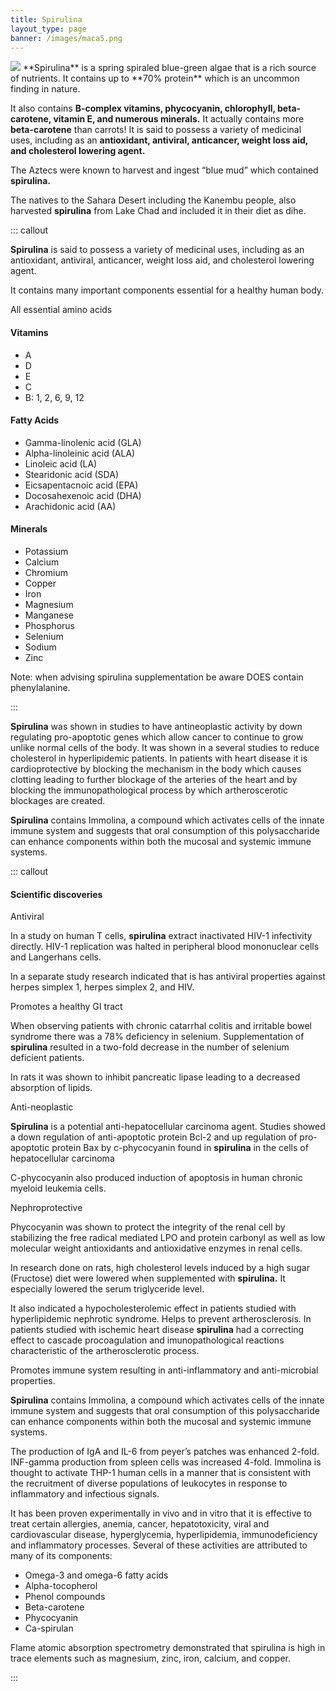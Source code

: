 ```yaml
---
title: Spirulina
layout_type: page
banner: /images/maca5.png
---
```

<img class="right-img" src="/images/spirulina.png">
**Spirulina** is a spring spiraled blue-green algae that is a rich source of nutrients.  It contains up to **70% protein** which is an uncommon finding in nature.

It also contains **B-complex vitamins, phycocyanin, chlorophyll, beta-carotene, vitamin E, and numerous minerals.** It actually contains more **beta-carotene** than carrots! It is said to possess a variety of medicinal uses, including as an **antioxidant, antiviral, anticancer, weight loss aid, and cholesterol lowering agent.**

The Aztecs were known to harvest and ingest “blue mud” which contained **spirulina.**

The natives to the Sahara Desert including the Kanembu people, also harvested **spirulina** from Lake Chad and included it in their diet as dihe.

::: callout

**Spirulina** is said to possess a variety of medicinal uses, including as an antioxidant, antiviral, anticancer, weight loss aid, and cholesterol lowering agent.

It contains many important components essential for a healthy human body.

All essential amino acids

#### Vitamins

* A 
* D
* E
* C
* B: 1, 2, 6, 9, 12

#### Fatty Acids

* Gamma-linolenic acid (GLA)
* Alpha-linoleinic acid (ALA)
* Linoleic acid (LA)
* Stearidonic acid (SDA)
* Eicsapentacnoic acid (EPA)
* Docosahexenoic acid (DHA)
* Arachidonic acid (AA)

#### Minerals

* Potassium
* Calcium
* Chromium
* Copper
* Iron
* Magnesium
* Manganese
* Phosphorus
* Selenium
* Sodium
* Zinc
 
Note: when advising spirulina supplementation be aware DOES contain phenylalanine.

:::

**Spirulina** was shown in studies to have antineoplastic activity by down regulating pro-apoptotic genes which allow cancer to continue to grow unlike normal cells of the body. It was shown in a several studies to reduce cholesterol in hyperlipidemic patients. In patients with heart disease it is cardioprotective by blocking the mechanism in the body which causes clotting leading to further blockage of the arteries of the heart and by blocking the immunopathological process by which artheroscerotic blockages are created.

**Spirulina** contains Immolina, a compound which activates cells of the innate immune system and suggests that oral consumption of this polysaccharide can enhance components within both the mucosal and systemic immune systems.

::: callout

#### Scientific discoveries

Antiviral

In a study on human T cells, **spirulina** extract inactivated HIV-1 infectivity directly. HIV-1 replication was halted in peripheral blood mononuclear cells and Langerhans cells.

In a separate study research indicated that is has antiviral properties against herpes simplex 1, herpes simplex 2, and HIV.

Promotes a healthy GI tract

When observing patients with chronic catarrhal colitis and irritable bowel syndrome there was a 78% deficiency in selenium. Supplementation of **spirulina** resulted in a two-fold decrease in the number of selenium deficient patients.

In rats it was shown to inhibit pancreatic lipase leading to a decreased absorption of lipids.

Anti-neoplastic

**Spirulina** is a potential anti-hepatocellular carcinoma agent. Studies showed a down regulation of anti-apoptotic protein Bcl-2 and up regulation of pro-apoptotic protein Bax by c-phycocyanin found in **spirulina** in the cells of hepatocellular carcinoma

C-phycocyanin also produced induction of apoptosis in human chronic myeloid leukemia cells.

Nephroprotective

Phycocyanin was shown to protect the integrity of the renal cell by stabilizing the free radical mediated LPO and protein carbonyl as well as low molecular weight antioxidants and antioxidative enzymes in renal cells. 

In research done on rats, high cholesterol levels induced by a high sugar (Fructose) diet were lowered when supplemented with **spirulina.**  It especially lowered the serum triglyceride level.

It also indicated a hypocholesterolemic effect in patients studied with hyperlipidemic nephrotic syndrome. Helps to prevent artherosclerosis.
In patients studied with ischemic heart disease **spirulina** had a correcting effect to cascade procoagulation and imunopathological reactions characteristic of the artherosclerotic process.

Promotes immune system resulting in anti-inflammatory and anti-microbial properties.

**Spirulina** contains Immolina, a compound which activates cells of the innate immune system and suggests that oral consumption of this polysaccharide can enhance components within both the mucosal and systemic immune systems.

The production of IgA and IL-6 from peyer’s patches was enhanced 2-fold.  
INF-gamma production from spleen cells was increased 4-fold.
Immolina is thought to activate THP-1 human cells in a manner that is consistent with the recruitment of diverse populations of leukocytes in response to inflammatory and infectious signals.

It has been proven experimentally in vivo and in vitro that it is effective to treat certain allergies, anemia, cancer, hepatotoxicity, viral and cardiovascular disease, hyperglycemia, hyperlipidemia, immunodeficiency and inflammatory processes.  Several of these activities are attributed to many of its components:

* Omega-3 and omega-6 fatty acids
* Alpha-tocopherol
* Phenol compounds
* Beta-carotene
* Phycocyanin
* Ca-spirulan

Flame atomic absorption spectrometry demonstrated that spirulina is high in trace elements such as magnesium, zinc, iron, calcium, and copper.

:::